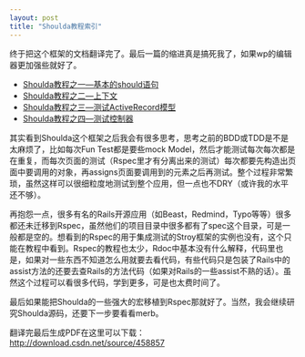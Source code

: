 ```yaml
---
layout: post
title: "Shoulda教程索引"
---
```

终于把这个框架的文档翻译完了。最后一篇的缩进真是搞死我了，如果wp的编辑器更加强些就好了。

* [Shoulda教程之一—基本的should语句](/2008/05/10/shoulda-tutor1)
* [Shoulda教程之二—上下文](/2008/05/10/shoulda-tutor2)
* [Shoulda教程之三—测试ActiveRecord模型](2008/05/11/shoulda-tutor3)
* [Shoulda教程之四—测试控制器](/2008/05/18/shoulda-tutor4)

其实看到Shoulda这个框架之后我会有很多思考，思考之前的BDD或TDD是不是太麻烦了，比如每次Fun Test都是要些mock Model，然后才能测试每次每次都是在重复，而每次页面的测试（Rspec里才有分离出来的测试）每次都要先构造出页面中要调用的对象，再assigns页面要调用到的元素之后再测试。整个过程非常繁琐，虽然这样可以很细粒度地测试到整个应用，但一点也不DRY（或许我的水平还不够）。

再抱怨一点，很多有名的Rails开源应用（如Beast，Redmind，Typo等等）很多都还未迁移到Rspec，虽然他们的项目目录中很多都有了spec这个目录，可是一般都是空的。想看到的Rspec的用于集成测试的Stroy框架的实例也没有，这个只能在教程中看到。Rspec的教程也太少，Rdoc中基本没有什么解释，代码里也是，如果对一些东西不知道怎么用就要去看代码，有些代码只是包装了Rails中的assist方法的还要去查Rails的方法代码（如果对Rails的一些assist不熟的话）。虽然这个过程可以看很多代码，学到更多，可是也太费时间了。

最后如果能把Shoulda的一些强大的宏移植到Rspec那就好了。当然，我会继续研究Shoulda源码，还要下一步要看看merb。

翻译完最后生成PDF在这里可以下载：http://download.csdn.net/source/458857
